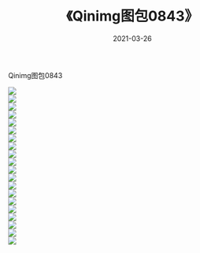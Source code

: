 ﻿---
layout: post
title:  《Qinimg图包0843》
date:   2021-03-26
img: http://imgx.orgx.ga/Qinimg图包/Qinimg图包0843/000.jpg
categories: [美女, 清纯, 唯美]
---

Qinimg图包0843

 ![](http://imgx.orgx.ga/Qinimg图包/Qinimg图包0843/001.jpg) <br>![](http://imgx.orgx.ga/Qinimg图包/Qinimg图包0843/002.jpg) <br>![](http://imgx.orgx.ga/Qinimg图包/Qinimg图包0843/003.jpg) <br>![](http://imgx.orgx.ga/Qinimg图包/Qinimg图包0843/004.jpg) <br>![](http://imgx.orgx.ga/Qinimg图包/Qinimg图包0843/005.jpg) <br>![](http://imgx.orgx.ga/Qinimg图包/Qinimg图包0843/006.jpg) <br>![](http://imgx.orgx.ga/Qinimg图包/Qinimg图包0843/007.jpg) <br>![](http://imgx.orgx.ga/Qinimg图包/Qinimg图包0843/008.jpg) <br>![](http://imgx.orgx.ga/Qinimg图包/Qinimg图包0843/009.jpg) <br>![](http://imgx.orgx.ga/Qinimg图包/Qinimg图包0843/010.jpg) <br>![](http://imgx.orgx.ga/Qinimg图包/Qinimg图包0843/011.jpg) <br>![](http://imgx.orgx.ga/Qinimg图包/Qinimg图包0843/012.jpg) <br>![](http://imgx.orgx.ga/Qinimg图包/Qinimg图包0843/013.jpg) <br>![](http://imgx.orgx.ga/Qinimg图包/Qinimg图包0843/014.jpg) <br>![](http://imgx.orgx.ga/Qinimg图包/Qinimg图包0843/015.jpg) <br>![](http://imgx.orgx.ga/Qinimg图包/Qinimg图包0843/016.jpg) <br>![](http://imgx.orgx.ga/Qinimg图包/Qinimg图包0843/017.jpg) <br>![](http://imgx.orgx.ga/Qinimg图包/Qinimg图包0843/018.jpg) <br>![](http://imgx.orgx.ga/Qinimg图包/Qinimg图包0843/019.jpg) <br>![](http://imgx.orgx.ga/Qinimg图包/Qinimg图包0843/020.jpg) <br>
